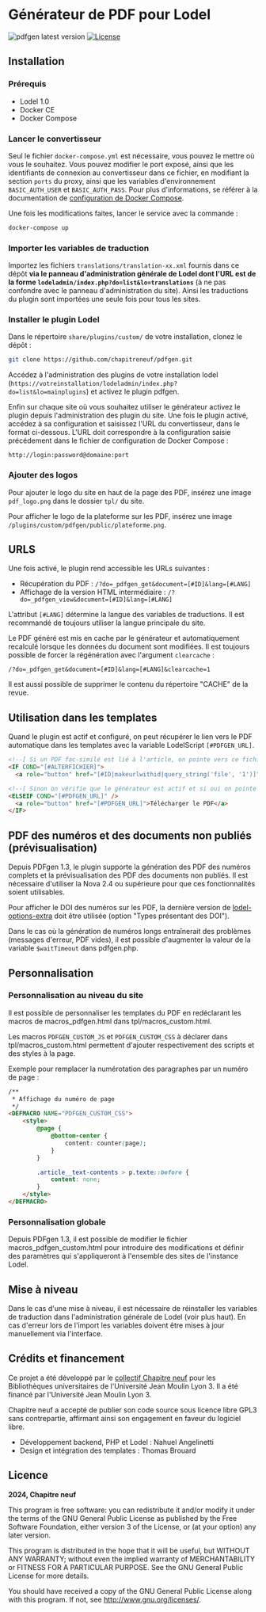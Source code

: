 # Générateur de PDF pour Lodel

![pdfgen latest version](https://img.shields.io/github/v/tag/chapitreneuf/pdfgen?color=blue&style=flat-square) [![License](https://img.shields.io/github/license/chapitreneuf/pdfgen?color=blue&style=flat-square)](https://github.com/chapitreneuf/pdfgen/blob/master/LICENSE)

## Installation

### Prérequis

* Lodel 1.0
* Docker CE
* Docker Compose

### Lancer le convertisseur

Seul le fichier `docker-compose.yml` est nécessaire, vous pouvez le mettre où vous le souhaitez.
Vous pouvez modifier le port exposé, ainsi que les identifiants de connexion au convertisseur dans ce fichier, en modifiant la section `ports` du proxy, ainsi que les variables d'environnement `BASIC_AUTH_USER` et `BASIC_AUTH_PASS`.
Pour plus d'informations, se référer à la documentation de [configuration de Docker Compose](https://docs.docker.com/compose/compose-file/).

Une fois les modifications faites, lancer le service avec la commande :

```bash
docker-compose up
```

### Importer les variables de traduction

Importez les fichiers `translations/translation-xx.xml` fournis dans ce dépôt **via le panneau d'administration générale de Lodel dont l'URL est de la forme `lodeladmin/index.php?do=list&lo=translations`** (à ne pas confondre avec le panneau d'administration du site). Ainsi les traductions du plugin sont importées une seule fois pour tous les sites.

### Installer le plugin Lodel

Dans le répertoire `share/plugins/custom/` de votre installation, clonez le dépôt :

```bash
git clone https://github.com/chapitreneuf/pdfgen.git
```

Accédez à l'administration des plugins de votre installation lodel (`https://votreinstallation/lodeladmin/index.php?do=list&lo=mainplugins`) et activez le plugin pdfgen.

Enfin sur chaque site où vous souhaitez utiliser le générateur activez le plugin depuis l'administration des plugin du site. Une fois le plugin activé, accédez à sa configuration et saisissez l'URL du convertisseur, dans le format ci-dessous. L'URL doit correspondre à la configuration saisie précédement dans le fichier de configuration de Docker Compose :

```
http://login:password@domaine:port
```

### Ajouter des logos

Pour ajouter le logo du site en haut de la page des PDF, insérez une image `pdf_logo.png` dans le dossier `tpl/` du site.

Pour afficher le logo de la plateforme sur les PDF, insérez une image `/plugins/custom/pdfgen/public/plateforme.png`.

## URLS

Une fois activé, le plugin rend accessible les URLs suivantes :

* Récupération du PDF : `/?do=_pdfgen_get&document=[#ID]&lang=[#LANG]`
* Affichage de la version HTML intermédiaire : `/?do=_pdfgen_view&document=[#ID]&lang=[#LANG]`

L'attribut `[#LANG]` détermine la langue des variables de traductions. Il est recommandé de toujours utiliser la langue principale du site.

Le PDF généré est mis en cache par le générateur et automatiquement recalculé lorsque les données du document sont modifiées. Il est toujours possible de forcer la régénération avec l'argument `clearcache` :

`/?do=_pdfgen_get&document=[#ID]&lang=[#LANG]&clearcache=1`

Il est aussi possible de supprimer le contenu du répertoire "CACHE" de la revue.

## Utilisation dans les templates

Quand le plugin est actif et configuré, on peut récupérer le lien vers le PDF automatique dans les templates avec la variable LodelScript `[#PDFGEN_URL]`.

```html
<!--[ Si un PDF fac-similé est lié à l'article, on pointe vers ce fichier ]-->
<IF COND="[#ALTERFICHIER]">
  <a role="button" href="[#ID|makeurlwithid|query_string('file', '1')]">Télécharger le PDF</a>

<!--[ Sinon on vérifie que le générateur est actif et si oui on pointe vers le PDF automatique ]-->
<ELSEIF COND="[#PDFGEN_URL]" />
  <a role="button" href="[#PDFGEN_URL]">Télécharger le PDF</a>
</IF>
```

## PDF des numéros et des documents non publiés (prévisualisation)

Depuis PDFgen 1.3, le plugin supporte la génération des PDF des numéros complets et la prévisualisation des PDF des documents non publiés. Il est nécessaire d'utiliser la Nova 2.4 ou supérieure pour que ces fonctionnalités soient utilisables.

Pour afficher le DOI des numéros sur les PDF, la dernière version de [lodel-options-extra](https://github.com/chapitreneuf/lodel-options-extra) doit être utilisée (option "Types présentant des DOI").

Dans le cas où la génération de numéros longs entraînerait des problèmes (messages d'erreur, PDF vides), il est possible d'augmenter la valeur de la variable `$waitTimeout` dans pdfgen.php.

## Personnalisation

### Personnalisation au niveau du site

Il est possible de personnaliser les templates du PDF en redéclarant les macros de macros_pdfgen.html dans tpl/macros_custom.html.

Les macros `PDFGEN_CUSTOM_JS` et `PDFGEN_CUSTOM_CSS` à déclarer dans tpl/macros_custom.html permettent d'ajouter respectivement des scripts et des styles à la page.

Exemple pour remplacer la numérotation des paragraphes par un numéro de page :

```html
/**
 * Affichage du numéro de page
 */
<DEFMACRO NAME="PDFGEN_CUSTOM_CSS">
	<style>
		@page {
			@bottom-center {
				content: counter(page);
			}
		}

		.article__text-contents > p.texte::before {
			content: none;
		}
	</style>
</DEFMACRO>
```

### Personnalisation globale

Depuis PDFgen 1.3, il est possible de modifier le fichier macros_pdfgen_custom.html pour introduire des modifications et définir des paramètres qui s'appliqueront à l'ensemble des sites de l'instance Lodel.

## Mise à niveau

Dans le cas d'une mise à niveau, il est nécessaire de réinstaller les variables de traduction dans l'administration générale de Lodel (voir plus haut). En cas d'erreur lors de l'import les variables doivent être mises à jour manuellement via l'interface.

## Crédits et financement

Ce projet a été développé par le [collectif Chapitre neuf](https://chapitre9.org) pour les Bibliothèques universitaires de l'Université Jean Moulin Lyon 3. Il a été financé par l'Université Jean Moulin Lyon 3.

Chapitre neuf a accepté de publier son code source sous licence libre GPL3 sans contrepartie, affirmant ainsi son engagement en faveur du logiciel libre.

* Développement backend, PHP et Lodel : Nahuel Angelinetti
* Design et intégration des templates : Thomas Brouard

## Licence

**2024, Chapitre neuf**

This program is free software: you can redistribute it and/or modify it under the terms of the GNU General Public License as published by the Free Software Foundation, either version 3 of the License, or (at your option) any later version.

This program is distributed in the hope that it will be useful, but WITHOUT ANY WARRANTY; without even the implied warranty of MERCHANTABILITY or FITNESS FOR A PARTICULAR PURPOSE. See the GNU General Public License for more details.

You should have received a copy of the GNU General Public License along with this program. If not, see http://www.gnu.org/licenses/.
